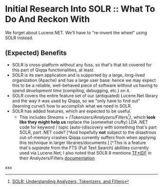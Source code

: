 # Initial Research Into SOLR :: What To Do And Reckon With

We forget about Lucene.NET. We'll have to "re-invent the wheel" using SOLR instead.

## (Expected) Benefits

- SOLR is cross-platform without any fuss, so that's that bit covered for this part of Qiqqa functionalities, at least.
- SOLR is its own application and is supported by a large, long-lived organization (Apache) and has a large user base: hence we may expect this to be a reliable, well-behaved piece of software without us having to spend *development time* (compiling, debugging, etc.) on it.
- SOLR covers the entire feature set of our (antiquated) Lucene.Net library and the way it was used by Qiqqa, so we "only have to find out" (learning curve!) how to accomplish what we need in SOLR.
- SOLR has added features, which are expected to be useful.
	- This includes *Streams + {Tokenizers/Analyzers/Filters[^1]}*, which **look like they might help us** replace the (somewhat crufty) LDA .NET code for keyword / topic (auto-)discovery with something that's part SOLR, part .NET code? [^And hopefully **not** subject to the disastrous out-of-memory crashes Qiqqa currently suffers from when applying this technique in larger libraries/documents.] [^This is a feature that's *separate* from the FTS (Full Text Search) abilities currently used via Lucene.Net; I also noted that SOLR 8 mentions [TF\*IDF](https://en.wikipedia.org/wiki/Tf%E2%80%93idf) in their Analyzers/Filters [documentation](https://solr.apache.org/guide/8_8/term-vectors.html)


xxx

[^1]: [SOLR: Understanding Analyzers, Tokenizers, and Filters](https://solr.apache.org/guide/8_8/understanding-analyzers-tokenizers-and-filters.html)
